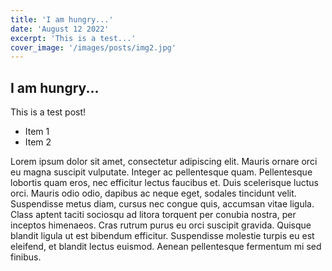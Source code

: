 ```yaml
---
title: 'I am hungry...'
date: 'August 12 2022'
excerpt: 'This is a test...'
cover_image: '/images/posts/img2.jpg'
---
```


## I am hungry...

This is a test post!

- Item 1
- Item 2

Lorem ipsum dolor sit amet, consectetur adipiscing elit. Mauris ornare orci eu magna suscipit vulputate. Integer ac pellentesque quam. Pellentesque lobortis quam eros, nec efficitur lectus faucibus et. Duis scelerisque luctus orci. Mauris odio odio, dapibus ac neque eget, sodales tincidunt velit. Suspendisse metus diam, cursus nec congue quis, accumsan vitae ligula. Class aptent taciti sociosqu ad litora torquent per conubia nostra, per inceptos himenaeos. Cras rutrum purus eu orci suscipit gravida. Quisque blandit ligula ut est bibendum efficitur. Suspendisse molestie turpis eu est eleifend, et blandit lectus euismod. Aenean pellentesque fermentum mi sed finibus.
